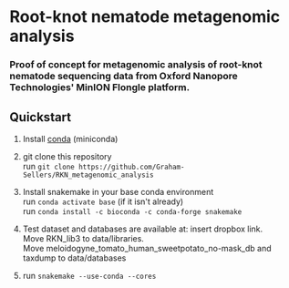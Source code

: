 # Root-knot nematode metagenomic analysis
### Proof of concept for metagenomic analysis of root-knot nematode sequencing data from Oxford Nanopore Technologies' MinION Flongle platform.

## Quickstart

1. Install [conda](https://docs.conda.io/projects/conda/en/latest/user-guide/install/) (miniconda)

2. git clone this repository  
   run `git clone https://github.com/Graham-Sellers/RKN_metagenomic_analysis`
    
3. Install snakemake in your base conda environment  
   run `conda activate base` (if it isn't already)  
   run `conda install -c bioconda -c conda-forge snakemake`
    
4. Test dataset and databases are available at: insert dropbox link.  
Move RKN_lib3 to data/libraries.  
Move meloidogyne_tomato_human_sweetpotato_no-mask_db and taxdump to data/databases

5. run `snakemake --use-conda --cores`
